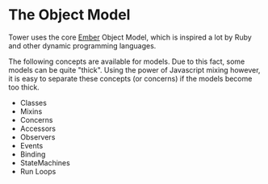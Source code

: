 # The Object Model

Tower uses the core [Ember](emberjs.com) Object Model, which is inspired a lot by Ruby and other dynamic programming languages.

The following concepts are available for models. Due to this fact, some models can be quite "thick". Using the power of Javascript mixing however, it is easy to separate these concepts (or concerns) if the models become too thick.

- Classes
- Mixins
- Concerns
- Accessors
- Observers
- Events
- Binding
- StateMachines
- Run Loops
